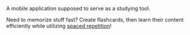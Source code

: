 A mobile application supposed to serve as a studying tool.

Need to memorize stuff fast?
Create flashcards, then learn their content efficiently while utilizing [spaced repetition](https://en.wikipedia.org/wiki/Spaced_repetition)!